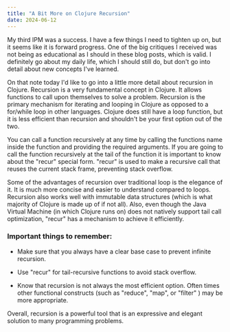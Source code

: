 ```yaml
---
title: "A Bit More on Clojure Recursion"
date: 2024-06-12
---
```


My third IPM was a success. I have a few things I need to tighten up on, but it seems like it is forward progress.
One of the big critiques I received was not being as educational as I should in these blog posts, which is valid. I 
definitely go about my daily life, which I should still do, but don't go into detail about new concepts I've learned.

On that note today I'd like to go into a little more detail about recursion in Clojure. Recursion is a very fundamental 
concept in Clojure. It allows functions to call upon themselves to solve a problem. Recursion is the primary mechanism 
for iterating and looping in Clojure as opposed to a for/while loop in other languages. Clojure does still have a loop
function, but it is less efficient than recursion and shouldn't be your first option out of the two.

You can call a function recursively at any time by calling the functions name inside the function and providing the
required arguments. If you are going to call the function recursively at the tail of the function it is important to 
know about the "recur" special form. "recur" is used to make a recursive call that reuses the current stack frame, 
preventing stack overflow.

Some of the advantages of recursion over traditional loop is the elegance of it. It is much more concise and easier 
to understand compared to loops. Recursion also works well with immutable data structures (which is what majority of
Clojure is made up of if not all). Also, even though the Java Virtual Machine (in which Clojure runs on) does not
natively support tail call optimization, "recur" has a mechanism to achieve it efficiently.

### Important things to remember:

+ Make sure that you always have a clear base case to prevent infinite
    recursion.

+ Use "recur" for tail-recursive functions to avoid stack overflow.

+ Know that recursion is not always the most efficient option. Often
    times other functional constructs (such as "reduce", "map", or "filter"
    ) may be more appropriate.

Overall, recursion is a powerful tool that is an expressive and elegant solution to many programming problems.


